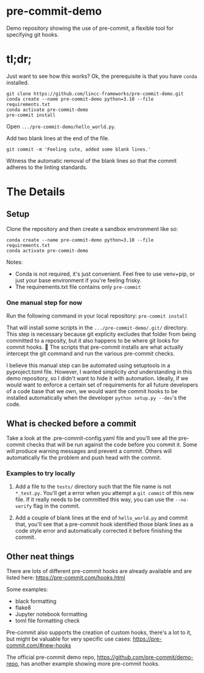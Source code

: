 # pre-commit-demo
Demo repository showing the use of pre-commit, a flexible tool for specifying git hooks.

# tl;dr;
Just want to see how this works? Ok, the prerequisite is that you have `conda` installed.
```
git clone https://github.com/lincc-frameworks/pre-commit-demo.git
conda create --name pre-commit-demo python=3.10 --file requirements.txt
conda activate pre-commit-demo
pre-commit install
```

Open `.../pre-commit-demo/hello_world.py`. 

Add two blank lines at the end of the file.

```
git commit -m 'Feeling cute, added some blank lines.'
```

Witness the automatic removal of the blank lines so that the commit adheres to the linting standards.

# The Details

## Setup
Clone the repository and then create a sandbox environment like so:
```
conda create --name pre-commit-demo python=3.10 --file requirements.txt
conda activate pre-commit-demo
```
Notes: 
- Conda is not required, it's just convenient. Feel free to use venv+pip, or just your base environment if you're feeling frisky.
- The requirements.txt file contains only `pre-commit`

### One manual step for now
Run the following command in your local repository:
`pre-commit install` 

That will install some scripts in the `.../pre-commit-demo/.git/` directory. This step is necessary because git explicity excludes that folder from being committed to a reposity, but it also happens to be where git looks for commit hooks. :shrug: The scripts that pre-commit installs are what actually intercept the git command and run the various pre-commit checks. 

I believe this manual step can be automated using setuptools in a pyproject.toml file. However, I wanted simplicity _and_ understanding in this demo repository, so I didn't want to hide it with automation. Ideally, if we would want to enforce a certain set of requirements for all future developers of a code base that we own, we would want the commit hooks to be installed automatically when the developer `python setup.py --dev`'s the code.

## What is checked before a commit
Take a look at the .pre-commit-config.yaml file and you'll see all the pre-commit checks that will be run against the code before you commit it. 
Some will produce warning messages and prevent a commit. Others will automatically fix the problem and push head with the commit. 

### Examples to try locally
1. Add a file to the `tests/` directory such that the file name is not `*_test.py`. You'll get a error when you attempt a `git commit` of this new file. If it really needs to be committed this way, you can use the `--no-verify` flag in the commit.  

2. Add a couple of blank lines at the end of `hello_world.py` and commit that, you'll see that a pre-commit hook identified those blank lines as a code style error and automatically corrected it before finishing the commit. 

## Other neat things
There are lots of different pre-commit hooks are already available and are listed here: https://pre-commit.com/hooks.html

Some examples:
- black formatting
- flake8
- Jupyter notebook formatting
- toml file formatting check

Pre-commit also supports the creation of custom hooks, there's a lot to it, but might be valuable for very specific use cases: https://pre-commit.com/#new-hooks

The official pre-commit demo repo, https://github.com/pre-commit/demo-repo, has another example showing more pre-commit hooks.
